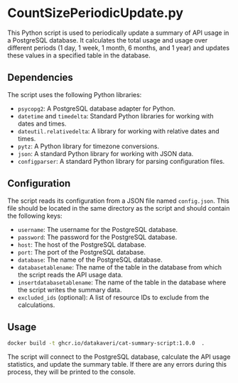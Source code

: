 # CountSizePeriodicUpdate.py

This Python script is used to periodically update a summary of API usage in a PostgreSQL database. It calculates the total usage and usage over different periods (1 day, 1 week, 1 month, 6 months, and 1 year) and updates these values in a specified table in the database.

## Dependencies

The script uses the following Python libraries:

- `psycopg2`: A PostgreSQL database adapter for Python.
- `datetime` and `timedelta`: Standard Python libraries for working with dates and times.
- `dateutil.relativedelta`: A library for working with relative dates and times.
- `pytz`: A Python library for timezone conversions.
- `json`: A standard Python library for working with JSON data.
- `configparser`: A standard Python library for parsing configuration files.

## Configuration

The script reads its configuration from a JSON file named `config.json`. This file should be located in the same directory as the script and should contain the following keys:

- `username`: The username for the PostgreSQL database.
- `password`: The password for the PostgreSQL database.
- `host`: The host of the PostgreSQL database.
- `port`: The port of the PostgreSQL database.
- `database`: The name of the PostgreSQL database.
- `databasetablename`: The name of the table in the database from which the script reads the API usage data.
- `insertdatabasetablename`: The name of the table in the database where the script writes the summary data.
- `excluded_ids` (optional): A list of resource IDs to exclude from the calculations.

## Usage

```sh
docker build -t ghcr.io/datakaveri/cat-summary-script:1.0.0  .
```

The script will connect to the PostgreSQL database, calculate the API usage statistics, and update the summary table. If there are any errors during this process, they will be printed to the console.